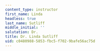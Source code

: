 ```yaml
---
content_type: instructor
first_name: Linda
headless: true
last_name: Sutliff
middle_initial: ''
salutation: Dr.
title: Dr. Linda Sutliff
uid: c0480988-5853-fbc5-f702-9bafe56ac75d
---
```

